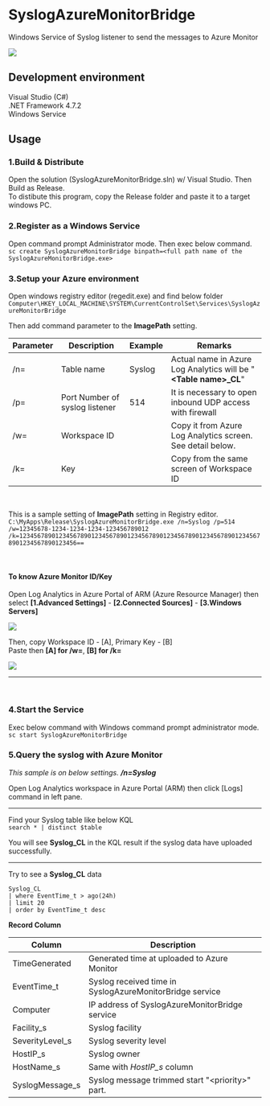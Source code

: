 # SyslogAzureMonitorBridge   
Windows Service of Syslog listener to send the messages to Azure Monitor  

![](https://aqtono.com/tomarika/syslogazure/SyslogAzureMonitorBridgeIcon64.png)   

## Development environment  
Visual Studio (C#)  
.NET Framework 4.7.2  
Windows Service   

## Usage  

### 1.Build & Distribute  
Open the solution (SyslogAzureMonitorBridge.sln) w/ Visual Studio.
Then Build as Release.  
To distibute this program, copy the Release folder and paste it to a target windows PC.
 
### 2.Register as a Windows Service  
Open command prompt Administrator mode. Then exec below command.  
```sc create SyslogAzureMonitorBridge binpath=<full path name of the SyslogAzureMonitorBridge.exe>```  

### 3.Setup your Azure environment  
Open windows registry editor (regedit.exe)  and find below folder  
```Computer\HKEY_LOCAL_MACHINE\SYSTEM\CurrentControlSet\Services\SyslogAzureMonitorBridge```  
  
Then add command parameter to the **ImagePath** setting.  

|  Parameter  |  Description  |  Example |  Remarks |  
| ---- | ---- | ---- | ---- |  
| /n= | Table name | Syslog | Actual name in Azure Log Analytics will be  "**\<Table name\>_CL**"  |  
| /p= | Port Number of syslog listener | 514 | It is necessary to open inbound UDP access with firewall |  
| /w= | Workspace ID | | Copy it from Azure Log Analytics screen. See detail below. |  
| /k= | Key | | Copy from the same screen of Workspace ID |  


<br>  

This is a sample setting of **ImagePath** setting in Registry editor.  
```C:\MyApps\Release\SyslogAzureMonitorBridge.exe /n=Syslog /p=514 /w=12345678-1234-1234-1234-123456789012 /k=12345678901234567890123456789012345678901234567890123456789012345678901234567890123456==```

<br>  

#### To know Azure Monitor ID/Key  
Open Log Analytics in Azure Portal of ARM (Azure Resource Manager) then select **[1.Advanced Settings]** - **[2.Connected Sources]** - **[3.Windows Servers]**  
  
![](https://aqtono.com/tomarika/syslogazure/arm001.png)   
  
  
Then, copy Workspace ID - [A], Primary Key - [B]  
Paste then **[A] for /w=**,  **[B] for /k=**  
  
![](https://aqtono.com/tomarika/syslogazure/arm002.png)   

<hr>  
<br>  

### 4.Start the Service  
Exec below command with Windows command prompt administrator mode.  
```sc start SyslogAzureMonitorBridge```   

### 5.Query the syslog with Azure Monitor  

_This sample is on below settings. **/n=Syslog**_ 
  
Open Log Analytics workspace in Azure Portal (ARM) then click [Logs] command in left pane.  
  
<hr>  
  
Find your Syslog table like below KQL  
```search * | distinct $table```  

You will see **Syslog\_CL** in the KQL result if the syslog data have uploaded successfully.  

<hr>  

Try to see a **Syslog\_CL** data  
```
Syslog_CL
| where EventTime_t > ago(24h)
| limit 20
| order by EventTime_t desc
```  

**Record Column**  

|  Column  |  Description  |  
| ---- | ---- |  
| TimeGenerated | Generated time at uploaded to Azure Monitor |  
| EventTime_t | Syslog received time in SyslogAzureMonitorBridge service |  
| Computer | IP address of SyslogAzureMonitorBridge service |  
| Facility\_s | Syslog facility |  
| SeverityLevel\_s | Syslog severity level |  
| HostIP\_s | Syslog owner |  
| HostName\_s | Same with _HostIP\_s_ column |  
| SyslogMessage\_s | Syslog message trimmed start "\<priority\>" part. |  

